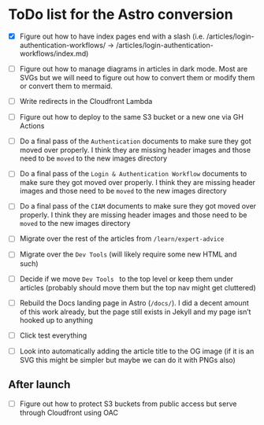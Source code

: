 # ToDo list for the Astro conversion

* [x] Figure out how to have index pages end with a slash (i.e. /articles/login-authentication-workflows/ -> /articles/login-authentication-workflows/index.md)
* [ ] Figure out how to manage diagrams in articles in dark mode. Most are SVGs but we will need to figure out how to convert them or modify them or convert them to mermaid.
* [ ] Write redirects in the Cloudfront Lambda
* [ ] Figure out how to deploy to the same S3 bucket or a new one via GH Actions
* [ ] Do a final pass of the `Authentication` documents to make sure they got moved over properly. I think they are missing header images and those need to be `moved` to the new images directory
* [ ] Do a final pass of the `Login & Authentication Workflow` documents to make sure they got moved over properly. I think they are missing header images and those need to be `moved` to the new images directory
* [ ] Do a final pass of the `CIAM` documents to make sure they got moved over properly. I think they are missing header images and those need to be `moved` to the new images directory
* [ ] Migrate over the rest of the articles from `/learn/expert-advice`
* [ ] Migrate over the `Dev Tools` (will likely require some new HTML and such)
* [ ] Decide if we move `Dev Tools ` to the top level or keep them under articles (probably should move them but the top nav might get cluttered)
* [ ] Rebuild the Docs landing page in Astro (`/docs/`). I did a decent amount of this work already, but the page still exists in Jekyll and my page isn’t hooked up to anything
* [ ] Click test everything
* [ ] Look into automatically adding the article title to the OG image (if it is an SVG this might be simpler but maybe we can do it with PNGs also) 


## After launch

* [ ] Figure out how to protect S3 buckets from public access but serve through Cloudfront using OAC
